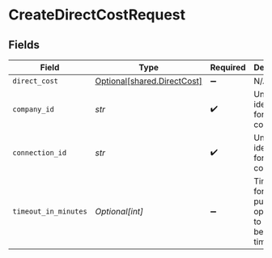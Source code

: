 # CreateDirectCostRequest


## Fields

| Field                                                                 | Type                                                                  | Required                                                              | Description                                                           | Example                                                               |
| --------------------------------------------------------------------- | --------------------------------------------------------------------- | --------------------------------------------------------------------- | --------------------------------------------------------------------- | --------------------------------------------------------------------- |
| `direct_cost`                                                         | [Optional[shared.DirectCost]](../../models/shared/directcost.md)      | :heavy_minus_sign:                                                    | N/A                                                                   |                                                                       |
| `company_id`                                                          | *str*                                                                 | :heavy_check_mark:                                                    | Unique identifier for a company.                                      | 8a210b68-6988-11ed-a1eb-0242ac120002                                  |
| `connection_id`                                                       | *str*                                                                 | :heavy_check_mark:                                                    | Unique identifier for a connection.                                   | 2e9d2c44-f675-40ba-8049-353bfcb5e171                                  |
| `timeout_in_minutes`                                                  | *Optional[int]*                                                       | :heavy_minus_sign:                                                    | Time limit for the push operation to complete before it is timed out. |                                                                       |